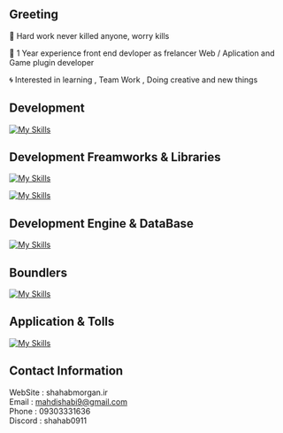 ## Greeting


:low_brightness: Hard work never killed anyone, worry kills 

:trident: 1  Year experience front end devloper as frelancer Web / Aplication and Game plugin developer  

:cyclone: Interested in learning , Team Work , Doing creative and new things 


## Development 
[![My Skills](https://skillicons.dev/icons?i=ts,js,html,css)](https://skillicons.dev)

## Development Freamworks & Libraries

[![My Skills](https://skillicons.dev/icons?i=nextjs,react,nodejs,expressjs,electron	)](https://skillicons.dev)

[![My Skills](https://skillicons.dev/icons?i=tailwind)](https://skillicons.dev)

## Development Engine & DataBase
 
[![My Skills](https://skillicons.dev/icons?i=nodejs,mongodb)](https://skillicons.dev)

## Boundlers 

[![My Skills](https://skillicons.dev/icons?i=vite,webpack)](https://skillicons.dev)

## Application & Tolls 

[![My Skills](https://skillicons.dev/icons?i=vscode,webstorm,phpstorm,visualstudio,figma,photoshop,ai,wordpress)](https://skillicons.dev)


## Contact Information
WebSite : shahabmorgan.ir <br/> 
Email : mahdishabi9@gmail.com  <br/> 
Phone : 09303331636 <br/>
Discord : shahab0911 
